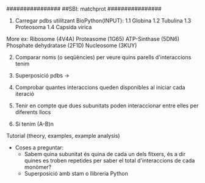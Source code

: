 ################
##SBI: matchprot
################

1. Carregar pdbs utilitzant BioPython(INPUT):
1.1 Globina
1.2 Tubulina
1.3 Proteosoma
1.4 Capsida virica

More ex:
Ribosome (4V4A)
Proteasome (1G65)
ATP-Sinthase (5DN6)
Phosphate dehydratase (2F1D)
Nucleosome (3KUY)


2. Comparar noms (o seqüències) per veure quins parells d'interaccions tenim

3. Superposició pdbs -> 

4. Comprobar quantes interaccions queden disponibles al iniciar cada iteració

5. Tenir en compte que dues subunitats poden interaccionar entre elles per diferents llocs

4. Si tenim (A-B)n 



Tutorial (theory, examples, example analysis)


- Coses a preguntar:
	- Sabem quina subunitat és quina de cada un dels fitxers, és a dir quines es troben repetides per saber el total d'interaccions de cada monòmer?
	- Superposició amb stam o llibreria Python
